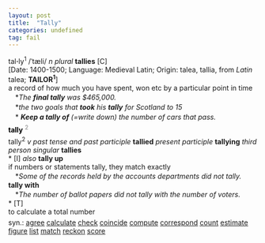 ```yaml
---
layout: post
title:  "Tally"
categories: undefined
tag: fail
---
```

<DIV style="MARGIN: 0px 0px 5px">tal<B>·</B>ly<SUP>1</SUP> /ˈtæli/ <I>n</I> <I>plural</I> <B>tallies</B> [C] <BR>[Date: 1400-1500; Language: Medieval Latin; Origin: talea, tallia, from <I>Latin</I> talea; <B>TAILOR<SUP>1</SUP></B>]<BR>a record of how much you have spent, won etc by a particular point in time<BR>　*<I>The <B>final tally</B> was $465,000.</I><BR>　*<I>the two goals that <B>took</B> his <B>tally</B> for Scotland to 15</I><BR>　*<I> <B>Keep a tally of</B> (=write down) the number of cars that pass.</I></DIV>
<DIV style="COLOR: #808080; MARGIN: 0px 0px 5px; LINE-HEIGHT: normal"><SPAN style="FONT-SIZE: 10.5pt; COLOR: #000000; LINE-HEIGHT: normal"><B>tally</B></SPAN> <SUP style="FONT-SIZE: 83%; LINE-HEIGHT: normal">2</SUP> </DIV>
<DIV style="MARGIN: 0px 0px 5px">tally<SUP>2</SUP> <I>v past tense and past participle</I> <B>tallied</B> <I>present participle</I> <B>tallying</B> <I>third person singular</I> <B>tallies</B> <BR>* [I] <I>also</I> <B>tally up</B> <BR>if numbers or statements tally, they match exactly<BR>　*<I>Some of the records held by the accounts departments did not tally.</I><BR><B>tally with</B><BR>　*<I>The number of ballot papers did not tally with the number of voters.</I><BR>* [T] <BR>to calculate a total number</DIV>
<DIV style="MARGIN: 0px 0px 5px">
<DIV style="MARGIN: 4px 0px">syn.: <A href="{{ site.baseurl }}/agree"><U>agree</U></A> <A href="{{ site.baseurl }}/calculate"><U>calculate</U></A> <A href="{{ site.baseurl }}/check"><U>check</U></A> <A href="{{ site.baseurl }}/coincide"><U>coincide</U></A> <A href="{{ site.baseurl }}/compute"><U>compute</U></A> <A href="{{ site.baseurl }}/correspond"><U>correspond</U></A> <A href="{{ site.baseurl }}/count"><U>count</U></A> <A href="{{ site.baseurl }}/estimate"><U>estimate</U></A> <A href="{{ site.baseurl }}/figure"><U>figure</U></A> <A href="{{ site.baseurl }}/list"><U>list</U></A> <A href="{{ site.baseurl }}/match"><U>match</U></A> <A href="{{ site.baseurl }}/reckon"><U>reckon</U></A> <A href="{{ site.baseurl }}/score"><U>score</U></A></DIV></DIV>
